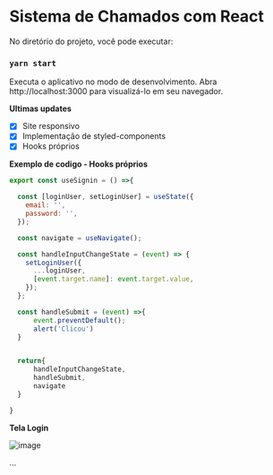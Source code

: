 # Sistema de Chamados com React

No diretório do projeto, você pode executar:

### `yarn start`

Executa o aplicativo no modo de desenvolvimento.
Abra http://localhost:3000 para visualizá-lo em seu navegador.

**Ultimas updates**
- [x] Site responsivo
- [x] Implementação de styled-components
- [x] Hooks próprios

**Exemplo de codigo - Hooks próprios**
```js
export const useSignin = () =>{

  const [loginUser, setLoginUser] = useState({
    email: '',
    password: '',
  });

  const navigate = useNavigate();

  const handleInputChangeState = (event) => {
    setLoginUser({
      ...loginUser,
      [event.target.name]: event.target.value,
    });
  };

  const handleSubmit = (event) =>{
      event.preventDefault();
      alert('Clicou')
  }


  return{
      handleInputChangeState,
      handleSubmit,
      navigate
  }

}
```
**Tela Login**

![image](https://user-images.githubusercontent.com/87386896/167027072-1415f643-533e-4a1f-a706-164375bc09a2.png)

...
